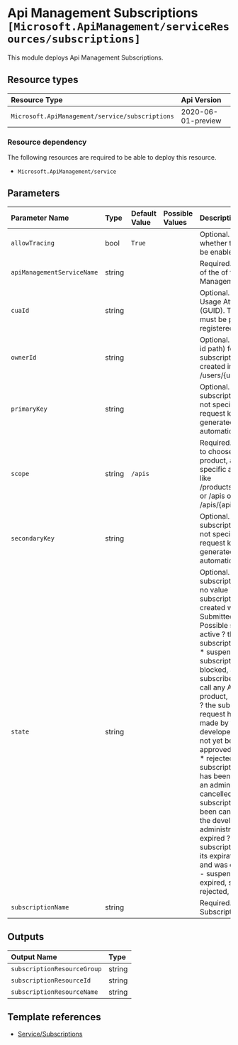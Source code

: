 # Api Management Subscriptions `[Microsoft.ApiManagement/serviceResources/subscriptions]`

This module deploys Api Management Subscriptions.

## Resource types

| Resource Type | Api Version |
| :-- | :-- |
| `Microsoft.ApiManagement/service/subscriptions` | 2020-06-01-preview |

### Resource dependency

The following resources are required to be able to deploy this resource.

- `Microsoft.ApiManagement/service`

## Parameters

| Parameter Name | Type | Default Value | Possible Values | Description |
| :-- | :-- | :-- | :-- | :-- |
| `allowTracing` | bool | `True` |  | Optional. Determines whether tracing can be enabled. |
| `apiManagementServiceName` | string |  |  | Required. The name of the of the Api Management service. |
| `cuaId` | string |  |  | Optional. Customer Usage Attribution id (GUID). This GUID must be previously registered |
| `ownerId` | string |  |  | Optional. User (user id path) for whom subscription is being created in form /users/{userId} |
| `primaryKey` | string |  |  | Optional. Primary subscription key. If not specified during request key will be generated automatically. |
| `scope` | string | `/apis` |  | Required. Scope type to choose between a product, allApis or a specific api. Scope like /products/{productId} or /apis or /apis/{apiId}. |
| `secondaryKey` | string |  |  | Optional. Secondary subscription key. If not specified during request key will be generated automatically. |
| `state` | string |  |  | Optional. Initial subscription state. If no value is specified, subscription is created with Submitted state. Possible states are * active ? the subscription is active, * suspended ? the subscription is blocked, and the subscriber cannot call any APIs of the product, * submitted ? the subscription request has been made by the developer, but has not yet been approved or rejected, * rejected ? the subscription request has been denied by an administrator, * cancelled ? the subscription has been cancelled by the developer or administrator, * expired ? the subscription reached its expiration date and was deactivated. - suspended, active, expired, submitted, rejected, cancelled |
| `subscriptionName` | string |  |  | Required. Subscription name. |

## Outputs

| Output Name | Type |
| :-- | :-- |
| `subscriptionResourceGroup` | string |
| `subscriptionResourceId` | string |
| `subscriptionResourceName` | string |

## Template references

- [Service/Subscriptions](https://docs.microsoft.com/en-us/azure/templates/Microsoft.ApiManagement/2020-06-01-preview/service/subscriptions)
